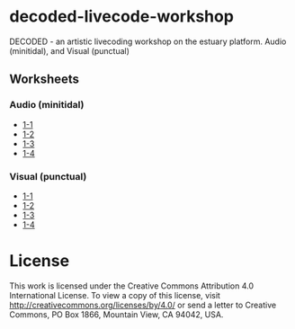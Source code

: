 # decoded-livecode-workshop
DECODED - an artistic livecoding workshop on the estuary platform. Audio (minitidal), and Visual (punctual)

## Worksheets

### Audio (minitidal)

 - [1-1](https://github.com/cleary/decoded-livecode-workshop/blob/main/minitidal/1-1.md)
 - [1-2](https://github.com/cleary/decoded-livecode-workshop/blob/main/minitidal/1-2.md)
 - [1-3](https://github.com/cleary/decoded-livecode-workshop/blob/main/minitidal/1-3.md)
 - [1-4](https://github.com/cleary/decoded-livecode-workshop/blob/main/minitidal/1-4.md)

### Visual (punctual)

 - [1-1](https://github.com/cleary/decoded-livecode-workshop/blob/main/punctual/1-1.md)
 - [1-2](https://github.com/cleary/decoded-livecode-workshop/blob/main/punctual/1-2.md)
 - [1-3](https://github.com/cleary/decoded-livecode-workshop/blob/main/punctual/1-3.md)
 - [1-4](https://github.com/cleary/decoded-livecode-workshop/blob/main/punctual/1-4.md)

# License

This work is licensed under the Creative Commons Attribution 4.0 International License. 
To view a copy of this license, visit http://creativecommons.org/licenses/by/4.0/ or send a letter to Creative Commons, PO Box 1866, Mountain View, CA 94042, USA.
